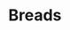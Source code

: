 # Breads


<!--to re-seed breads type in the route in the browser http://localhost:3003/bakers/data/seed  -->